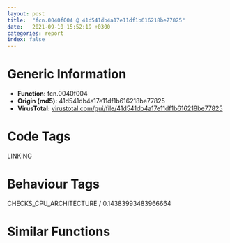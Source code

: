 ```yaml
---
layout: post
title:  "fcn.0040f004 @ 41d541db4a17e11df1b616218be77825"
date:   2021-09-10 15:52:19 +0300
categories: report
index: false
---
```


# Generic Information
- **Function:** fcn.0040f004
- **Origin (md5):** 41d541db4a17e11df1b616218be77825
- **VirusTotal:** [virustotal.com/gui/file/41d541db4a17e11df1b616218be77825][virustotal_ref]

# Code Tags
<span class="tag" id="LINKING">LINKING</span>


# Behaviour Tags
<span class="bhv-tag" id="CHECKS_CPU_ARCHITECTURE">CHECKS_CPU_ARCHITECTURE / 0.14383993483966664</span>

# Similar Functions
<script type="text/javascript" src="https://www.gstatic.com/charts/loader.js"></script>
<script type="text/javascript">

    google.charts.load('current', {'packages':['corechart']});
    google.charts.setOnLoadCallback(drawChart);

    function drawChart() {
    var data = new google.visualization.DataTable();
        data.addColumn('number', 'X');
        data.addColumn('number', 'Y');
        data.addColumn({type: 'string', role: 'tooltip', 'p': {'html': true}});
        data.addColumn({'type': 'string', 'role': 'style'});
        
        data.addRows([
    [-14.338035583496094, -126.83744812011719, '<b><a href="/report/fcn.0040f004@41d541db4a17e11df1b616218be77825">fcn.0040f004</a><br>@41d541db4a17e11df1b616218be77825</b><br>mov edi, edi<br>push ebp<br>mov ebp, esp<br>push ecx<br>push ecx<br>mov eax, dword[0x42e068]<br>xor eax, ebp<br>mov dword[ebp-4], eax<br>and dword[ebp-8], 0<br>lea eax, [ebp-8]<br>push eax<br>push 0x4236ec<br>push 0<br>call dword[sym.imp.KERNEL32.dll_GetModuleHandleExW]<br>test eax, eax<br>je 0x40f051<br>push esi<br>push str.CorExitProcess<br>push dword[ebp-8]<br>call dword[sym.imp.KERNEL32.dll_GetProcAddress]<br>mov esi, eax<br>test esi, esi<br>je 0x40f050<br>push dword[ebp+8]<br>mov ecx, esi<br>call dword[0x41f134]<br>call esi<br>pop esi<br>cmp dword[ebp-8], 0<br>je 0x40f060<br>push dword[ebp-8]<br>call dword[sym.imp.KERNEL32.dll_FreeLibrary]<br>mov ecx, dword[ebp-4]<br>xor ecx, ebp<br>call fcn.00407996<br>mov esp, ebp<br>pop ebp<br>ret <br><eoc> ', 'point { fill-color: #e0440e; }'],
[-115.5361557006836, -53.27132034301758, '<b><a href="/report/fcn.0040f004@31d828bf241be93b3ffe89cf3c313d44">fcn.0040f004</a><br>@31d828bf241be93b3ffe89cf3c313d44</b><br>mov edi, edi<br>push ebp<br>mov ebp, esp<br>push ecx<br>push ecx<br>mov eax, dword[0x42e068]<br>xor eax, ebp<br>mov dword[ebp-4], eax<br>and dword[ebp-8], 0<br>lea eax, [ebp-8]<br>push eax<br>push 0x4236ec<br>push 0<br>call dword[sym.imp.KERNEL32.dll_GetModuleHandleExW]<br>test eax, eax<br>je 0x40f051<br>push esi<br>push str.CorExitProcess<br>push dword[ebp-8]<br>call dword[sym.imp.KERNEL32.dll_GetProcAddress]<br>mov esi, eax<br>test esi, esi<br>je 0x40f050<br>push dword[ebp+8]<br>mov ecx, esi<br>call dword[0x41f134]<br>call esi<br>pop esi<br>cmp dword[ebp-8], 0<br>je 0x40f060<br>push dword[ebp-8]<br>call dword[sym.imp.KERNEL32.dll_FreeLibrary]<br>mov ecx, dword[ebp-4]<br>xor ecx, ebp<br>call fcn.00407996<br>mov esp, ebp<br>pop ebp<br>ret <br><eoc> ', 'null'],
[129.4123992919922, 45.15993118286133, '<b><a href="/report/fcn.0040d880@0b073c89b077a27e3496540be7574e33">fcn.0040d880</a><br>@0b073c89b077a27e3496540be7574e33</b><br>mov edi, edi<br>push ebp<br>mov ebp, esp<br>push ecx<br>push ecx<br>mov eax, dword[0x425070]<br>xor eax, ebp<br>mov dword[ebp-4], eax<br>and dword[ebp-8], 0<br>lea eax, [ebp-8]<br>push eax<br>push 0x41c3fc<br>push 0<br>call dword[sym.imp.KERNEL32.dll_GetModuleHandleExW]<br>test eax, eax<br>je 0x40d8cd<br>push esi<br>push str.CorExitProcess<br>push dword[ebp-8]<br>call dword[sym.imp.KERNEL32.dll_GetProcAddress]<br>mov esi, eax<br>test esi, esi<br>je 0x40d8cc<br>push dword[ebp+8]<br>mov ecx, esi<br>call dword[0x418114]<br>call esi<br>pop esi<br>cmp dword[ebp-8], 0<br>je 0x40d8dc<br>push dword[ebp-8]<br>call dword[sym.imp.KERNEL32.dll_FreeLibrary]<br>mov ecx, dword[ebp-4]<br>xor ecx, ebp<br>call fcn.004093a4<br>mov esp, ebp<br>pop ebp<br>ret <br><eoc> ', 'null'],
[-206.18096923828125, -49.040992736816406, '<b><a href="/report/fcn.0040bf66@b8b9b802e96d8e813c605554cf6f7018">fcn.0040bf66</a><br>@b8b9b802e96d8e813c605554cf6f7018</b><br>mov edi, edi<br>push ebp<br>mov ebp, esp<br>push ecx<br>push ecx<br>mov eax, dword[0x4bb014]<br>xor eax, ebp<br>mov dword[ebp-4], eax<br>and dword[ebp-8], 0<br>lea eax, [ebp-8]<br>push eax<br>push 0x416d8c<br>push 0<br>call dword[sym.imp.KERNEL32.dll_GetModuleHandleExW]<br>test eax, eax<br>je 0x40bfb3<br>push esi<br>push 0x416da4<br>push dword[ebp-8]<br>call dword[sym.imp.KERNEL32.dll_GetProcAddress]<br>mov esi, eax<br>test esi, esi<br>je 0x40bfb2<br>push dword[ebp+8]<br>mov ecx, esi<br>call dword[fcn.004161a8]<br>call esi<br>pop esi<br>cmp dword[ebp-8], 0<br>je 0x40bfc2<br>push dword[ebp-8]<br>call dword[sym.imp.KERNEL32.dll_FreeLibrary]<br>mov ecx, dword[ebp-4]<br>xor ecx, ebp<br>call fcn.00407c22<br>mov esp, ebp<br>pop ebp<br>ret <br><eoc> ', 'null'],
[112.82498168945312, -77.63182067871094, '<b><a href="/report/fcn.0046e796@6f3954a480bef11309decb3759df55ad">fcn.0046e796</a><br>@6f3954a480bef11309decb3759df55ad</b><br>mov edi, edi<br>push ebp<br>mov ebp, esp<br>push ecx<br>push ecx<br>mov eax, dword[0x49b06c]<br>xor eax, ebp<br>mov dword[ebp-4], eax<br>and dword[ebp-8], 0<br>lea eax, [ebp-8]<br>push eax<br>push 0x48a9ac<br>push 0<br>call dword[sym.imp.KERNEL32.dll_GetModuleHandleExW]<br>test eax, eax<br>je 0x46e7e3<br>push esi<br>push str.CorExitProcess<br>push dword[ebp-8]<br>call dword[sym.imp.KERNEL32.dll_GetProcAddress]<br>mov esi, eax<br>test esi, esi<br>je 0x46e7e2<br>push dword[ebp+8]<br>mov ecx, esi<br>call dword[0x4851d4]<br>call esi<br>pop esi<br>cmp dword[ebp-8], 0<br>je 0x46e7f2<br>push dword[ebp-8]<br>call dword[sym.imp.KERNEL32.dll_FreeLibrary]<br>mov ecx, dword[ebp-4]<br>xor ecx, ebp<br>call fcn.0045c716<br>mov esp, ebp<br>pop ebp<br>ret <br><eoc> ', 'null'],
[65.57742309570312, 10.175189971923828, '<b><a href="/report/fcn.004231e6@ed513abc569bc29389208199ec389a34">fcn.004231e6</a><br>@ed513abc569bc29389208199ec389a34</b><br>mov edi, edi<br>push ebp<br>mov ebp, esp<br>push ecx<br>push ecx<br>mov eax, dword[0x4d606c]<br>xor eax, ebp<br>mov dword[ebp-4], eax<br>and dword[ebp-8], 0<br>lea eax, [ebp-8]<br>push eax<br>push 0x43b62c<br>push 0<br>call dword[sym.imp.KERNEL32.dll_GetModuleHandleExW]<br>test eax, eax<br>je 0x423233<br>push esi<br>push str.CorExitProcess<br>push dword[ebp-8]<br>call dword[sym.imp.KERNEL32.dll_GetProcAddress]<br>mov esi, eax<br>test esi, esi<br>je 0x423232<br>push dword[ebp+8]<br>mov ecx, esi<br>call dword[0x4361c4]<br>call esi<br>pop esi<br>cmp dword[ebp-8], 0<br>je 0x423242<br>push dword[ebp-8]<br>call dword[sym.imp.KERNEL32.dll_FreeLibrary]<br>mov ecx, dword[ebp-4]<br>xor ecx, ebp<br>call fcn.0041585b<br>mov esp, ebp<br>pop ebp<br>ret <br><eoc> ', 'null'],
[-76.97750854492188, 52.95613098144531, '<b><a href="/report/fcn.004065f1@ea6f23b2cb496f8773ec04df5c0f8d87">fcn.004065f1</a><br>@ea6f23b2cb496f8773ec04df5c0f8d87</b><br>mov edi, edi<br>push ebp<br>mov ebp, esp<br>push ecx<br>push ecx<br>mov eax, dword[0x49b070]<br>xor eax, ebp<br>mov dword[ebp-4], eax<br>and dword[ebp-8], 0<br>lea eax, [ebp-8]<br>push eax<br>push 0x4143ac<br>push 0<br>call dword[sym.imp.KERNEL32.dll_GetModuleHandleExW]<br>test eax, eax<br>je 0x40663e<br>push esi<br>push str.CorExitProcess<br>push dword[ebp-8]<br>call dword[sym.imp.KERNEL32.dll_GetProcAddress]<br>mov esi, eax<br>test esi, esi<br>je 0x40663d<br>push dword[ebp+8]<br>mov ecx, esi<br>call dword[0x410118]<br>call esi<br>pop esi<br>cmp dword[ebp-8], 0<br>je 0x40664d<br>push dword[ebp-8]<br>call dword[sym.imp.KERNEL32.dll_FreeLibrary]<br>mov ecx, dword[ebp-4]<br>xor ecx, ebp<br>call fcn.004021c7<br>mov esp, ebp<br>pop ebp<br>ret <br><eoc> ', 'null'],
[19.349517822265625, 47.376976013183594, '<b><a href="/report/fcn.004231e6@368dd66411b8b6ce2bcd15b0e14af5c0">fcn.004231e6</a><br>@368dd66411b8b6ce2bcd15b0e14af5c0</b><br>mov edi, edi<br>push ebp<br>mov ebp, esp<br>push ecx<br>push ecx<br>mov eax, dword[0x4d606c]<br>xor eax, ebp<br>mov dword[ebp-4], eax<br>and dword[ebp-8], 0<br>lea eax, [ebp-8]<br>push eax<br>push 0x43b62c<br>push 0<br>call dword[sym.imp.KERNEL32.dll_GetModuleHandleExW]<br>test eax, eax<br>je 0x423233<br>push esi<br>push str.CorExitProcess<br>push dword[ebp-8]<br>call dword[sym.imp.KERNEL32.dll_GetProcAddress]<br>mov esi, eax<br>test esi, esi<br>je 0x423232<br>push dword[ebp+8]<br>mov ecx, esi<br>call dword[0x4361c4]<br>call esi<br>pop esi<br>cmp dword[ebp-8], 0<br>je 0x423242<br>push dword[ebp-8]<br>call dword[sym.imp.KERNEL32.dll_FreeLibrary]<br>mov ecx, dword[ebp-4]<br>xor ecx, ebp<br>call fcn.0041585b<br>mov esp, ebp<br>pop ebp<br>ret <br><eoc> ', 'null'],
[193.34579467773438, -22.224563598632812, '<b><a href="/report/fcn.0040f004@8fe319558c6f221efde51f3acc33b19c">fcn.0040f004</a><br>@8fe319558c6f221efde51f3acc33b19c</b><br>mov edi, edi<br>push ebp<br>mov ebp, esp<br>push ecx<br>push ecx<br>mov eax, dword[0x42e068]<br>xor eax, ebp<br>mov dword[ebp-4], eax<br>and dword[ebp-8], 0<br>lea eax, [ebp-8]<br>push eax<br>push 0x4236ec<br>push 0<br>call dword[sym.imp.KERNEL32.dll_GetModuleHandleExW]<br>test eax, eax<br>je 0x40f051<br>push esi<br>push str.CorExitProcess<br>push dword[ebp-8]<br>call dword[sym.imp.KERNEL32.dll_GetProcAddress]<br>mov esi, eax<br>test esi, esi<br>je 0x40f050<br>push dword[ebp+8]<br>mov ecx, esi<br>call dword[0x41f134]<br>call esi<br>pop esi<br>cmp dword[ebp-8], 0<br>je 0x40f060<br>push dword[ebp-8]<br>call dword[sym.imp.KERNEL32.dll_FreeLibrary]<br>mov ecx, dword[ebp-4]<br>xor ecx, ebp<br>call fcn.00407996<br>mov esp, ebp<br>pop ebp<br>ret <br><eoc> ', 'null'],
[-183.19085693359375, 112.02284240722656, '<b><a href="/report/fcn.0040f004@b9e7701b101639a92238161f00b7471e">fcn.0040f004</a><br>@b9e7701b101639a92238161f00b7471e</b><br>mov edi, edi<br>push ebp<br>mov ebp, esp<br>push ecx<br>push ecx<br>mov eax, dword[0x42e068]<br>xor eax, ebp<br>mov dword[ebp-4], eax<br>and dword[ebp-8], 0<br>lea eax, [ebp-8]<br>push eax<br>push 0x4236ec<br>push 0<br>call dword[sym.imp.KERNEL32.dll_GetModuleHandleExW]<br>test eax, eax<br>je 0x40f051<br>push esi<br>push str.CorExitProcess<br>push dword[ebp-8]<br>call dword[sym.imp.KERNEL32.dll_GetProcAddress]<br>mov esi, eax<br>test esi, esi<br>je 0x40f050<br>push dword[ebp+8]<br>mov ecx, esi<br>call dword[0x41f134]<br>call esi<br>pop esi<br>cmp dword[ebp-8], 0<br>je 0x40f060<br>push dword[ebp-8]<br>call dword[sym.imp.KERNEL32.dll_FreeLibrary]<br>mov ecx, dword[ebp-4]<br>xor ecx, ebp<br>call fcn.00407996<br>mov esp, ebp<br>pop ebp<br>ret <br><eoc> ', 'null'],
[149.5065460205078, -160.2984161376953, '<b><a href="/report/fcn.0040f5c4@8cf34c97b8222fae425942250641fcfd">fcn.0040f5c4</a><br>@8cf34c97b8222fae425942250641fcfd</b><br>mov edi, edi<br>push ebp<br>mov ebp, esp<br>push ecx<br>push ecx<br>mov eax, dword[0x42f068]<br>xor eax, ebp<br>mov dword[ebp-4], eax<br>and dword[ebp-8], 0<br>lea eax, [ebp-8]<br>push eax<br>push 0x4246ec<br>push 0<br>call dword[sym.imp.KERNEL32.dll_GetModuleHandleExW]<br>test eax, eax<br>je 0x40f611<br>push esi<br>push str.CorExitProcess<br>push dword[ebp-8]<br>call dword[sym.imp.KERNEL32.dll_GetProcAddress]<br>mov esi, eax<br>test esi, esi<br>je 0x40f610<br>push dword[ebp+8]<br>mov ecx, esi<br>call dword[0x420134]<br>call esi<br>pop esi<br>cmp dword[ebp-8], 0<br>je 0x40f620<br>push dword[ebp-8]<br>call dword[sym.imp.KERNEL32.dll_FreeLibrary]<br>mov ecx, dword[ebp-4]<br>xor ecx, ebp<br>call fcn.00407f48<br>mov esp, ebp<br>pop ebp<br>ret <br><eoc> ', 'null'],
[193.3622589111328, 115.2093276977539, '<b><a href="/report/fcn.00404fcb@48311276b3cd8adebcd777f7aad326b2">fcn.00404fcb</a><br>@48311276b3cd8adebcd777f7aad326b2</b><br>mov edi, edi<br>push ebp<br>mov ebp, esp<br>push ecx<br>push ecx<br>mov eax, dword[0x4a1004]<br>xor eax, ebp<br>mov dword[ebp-4], eax<br>and dword[ebp-8], 0<br>lea eax, [ebp-8]<br>push eax<br>push 0x49bb0c<br>push 0<br>call dword[sym.imp.KERNEL32.dll_GetModuleHandleExW]<br>test eax, eax<br>je 0x405018<br>push esi<br>push str.CorExitProcess<br>push dword[ebp-8]<br>call dword[sym.imp.KERNEL32.dll_GetProcAddress]<br>mov esi, eax<br>test esi, esi<br>je 0x405017<br>push dword[ebp+8]<br>mov ecx, esi<br>call dword[0x49b10c]<br>call esi<br>pop esi<br>cmp dword[ebp-8], 0<br>je 0x405027<br>push dword[ebp-8]<br>call dword[sym.imp.KERNEL32.dll_FreeLibrary]<br>mov ecx, dword[ebp-4]<br>xor ecx, ebp<br>call fcn.004025eb<br>mov esp, ebp<br>pop ebp<br>ret <br><eoc> ', 'null'],
[61.660701751708984, 214.80648803710938, '<b><a href="/report/fcn.0046e796@125511dc58d9fe5b15e0562013727778">fcn.0046e796</a><br>@125511dc58d9fe5b15e0562013727778</b><br>mov edi, edi<br>push ebp<br>mov ebp, esp<br>push ecx<br>push ecx<br>mov eax, dword[0x49b06c]<br>xor eax, ebp<br>mov dword[ebp-4], eax<br>and dword[ebp-8], 0<br>lea eax, [ebp-8]<br>push eax<br>push 0x48a9ac<br>push 0<br>call dword[sym.imp.KERNEL32.dll_GetModuleHandleExW]<br>test eax, eax<br>je 0x46e7e3<br>push esi<br>push str.CorExitProcess<br>push dword[ebp-8]<br>call dword[sym.imp.KERNEL32.dll_GetProcAddress]<br>mov esi, eax<br>test esi, esi<br>je 0x46e7e2<br>push dword[ebp+8]<br>mov ecx, esi<br>call dword[0x4851d4]<br>call esi<br>pop esi<br>cmp dword[ebp-8], 0<br>je 0x46e7f2<br>push dword[ebp-8]<br>call dword[sym.imp.KERNEL32.dll_FreeLibrary]<br>mov ecx, dword[ebp-4]<br>xor ecx, ebp<br>call fcn.0045c716<br>mov esp, ebp<br>pop ebp<br>ret <br><eoc> ', 'null'],
[-30.567636489868164, 156.0186767578125, '<b><a href="/report/fcn.0040f004@e9c6b3bcaa2edc455cb26f1e0f4a513a">fcn.0040f004</a><br>@e9c6b3bcaa2edc455cb26f1e0f4a513a</b><br>mov edi, edi<br>push ebp<br>mov ebp, esp<br>push ecx<br>push ecx<br>mov eax, dword[0x42e068]<br>xor eax, ebp<br>mov dword[ebp-4], eax<br>and dword[ebp-8], 0<br>lea eax, [ebp-8]<br>push eax<br>push 0x4236ec<br>push 0<br>call dword[sym.imp.KERNEL32.dll_GetModuleHandleExW]<br>test eax, eax<br>je 0x40f051<br>push esi<br>push str.CorExitProcess<br>push dword[ebp-8]<br>call dword[sym.imp.KERNEL32.dll_GetProcAddress]<br>mov esi, eax<br>test esi, esi<br>je 0x40f050<br>push dword[ebp+8]<br>mov ecx, esi<br>call dword[0x41f134]<br>call esi<br>pop esi<br>cmp dword[ebp-8], 0<br>je 0x40f060<br>push dword[ebp-8]<br>call dword[sym.imp.KERNEL32.dll_FreeLibrary]<br>mov ecx, dword[ebp-4]<br>xor ecx, ebp<br>call fcn.00407996<br>mov esp, ebp<br>pop ebp<br>ret <br><eoc> ', 'null'],
[92.60757446289062, 120.58512115478516, '<b><a href="/report/fcn.004231e6@d9b85b9b67587bbf2112c62164413bd8">fcn.004231e6</a><br>@d9b85b9b67587bbf2112c62164413bd8</b><br>mov edi, edi<br>push ebp<br>mov ebp, esp<br>push ecx<br>push ecx<br>mov eax, dword[0x4d606c]<br>xor eax, ebp<br>mov dword[ebp-4], eax<br>and dword[ebp-8], 0<br>lea eax, [ebp-8]<br>push eax<br>push 0x43b62c<br>push 0<br>call dword[sym.imp.KERNEL32.dll_GetModuleHandleExW]<br>test eax, eax<br>je 0x423233<br>push esi<br>push str.CorExitProcess<br>push dword[ebp-8]<br>call dword[sym.imp.KERNEL32.dll_GetProcAddress]<br>mov esi, eax<br>test esi, esi<br>je 0x423232<br>push dword[ebp+8]<br>mov ecx, esi<br>call dword[0x4361c4]<br>call esi<br>pop esi<br>cmp dword[ebp-8], 0<br>je 0x423242<br>push dword[ebp-8]<br>call dword[sym.imp.KERNEL32.dll_FreeLibrary]<br>mov ecx, dword[ebp-4]<br>xor ecx, ebp<br>call fcn.0041585b<br>mov esp, ebp<br>pop ebp<br>ret <br><eoc> ', 'null'],
[-86.13375091552734, 112.00536346435547, '<b><a href="/report/fcn.0040f004@1bf3bcaca0e582026c935549bb7d8a33">fcn.0040f004</a><br>@1bf3bcaca0e582026c935549bb7d8a33</b><br>mov edi, edi<br>push ebp<br>mov ebp, esp<br>push ecx<br>push ecx<br>mov eax, dword[0x42e068]<br>xor eax, ebp<br>mov dword[ebp-4], eax<br>and dword[ebp-8], 0<br>lea eax, [ebp-8]<br>push eax<br>push 0x4236ec<br>push 0<br>call dword[sym.imp.KERNEL32.dll_GetModuleHandleExW]<br>test eax, eax<br>je 0x40f051<br>push esi<br>push str.CorExitProcess<br>push dword[ebp-8]<br>call dword[sym.imp.KERNEL32.dll_GetProcAddress]<br>mov esi, eax<br>test esi, esi<br>je 0x40f050<br>push dword[ebp+8]<br>mov ecx, esi<br>call dword[0x41f134]<br>call esi<br>pop esi<br>cmp dword[ebp-8], 0<br>je 0x40f060<br>push dword[ebp-8]<br>call dword[sym.imp.KERNEL32.dll_FreeLibrary]<br>mov ecx, dword[ebp-4]<br>xor ecx, ebp<br>call fcn.00407996<br>mov esp, ebp<br>pop ebp<br>ret <br><eoc> ', 'null'],
[-29.13802146911621, 23.118013381958008, '<b><a href="/report/fcn.0041cc92@b41633237f937bbe6f9bcfbdce811f10">fcn.0041cc92</a><br>@b41633237f937bbe6f9bcfbdce811f10</b><br>mov edi, edi<br>push ebp<br>mov ebp, esp<br>push ecx<br>push ecx<br>mov eax, dword[0x4c2068]<br>xor eax, ebp<br>mov dword[ebp-4], eax<br>and dword[ebp-8], 0<br>lea eax, [ebp-8]<br>push eax<br>push 0x4b618c<br>push 0<br>call dword[sym.imp.KERNEL32.dll_GetModuleHandleExW]<br>test eax, eax<br>je 0x41ccdf<br>push esi<br>push str.CorExitProcess<br>push dword[ebp-8]<br>call dword[sym.imp.KERNEL32.dll_GetProcAddress]<br>mov esi, eax<br>test esi, esi<br>je 0x41ccde<br>push dword[ebp+8]<br>mov ecx, esi<br>call dword[0x4b1138]<br>call esi<br>pop esi<br>cmp dword[ebp-8], 0<br>je 0x41ccee<br>push dword[ebp-8]<br>call dword[sym.imp.KERNEL32.dll_FreeLibrary]<br>mov ecx, dword[ebp-4]<br>xor ecx, ebp<br>call fcn.00413b7b<br>mov esp, ebp<br>pop ebp<br>ret <br><eoc> ', 'null'],
[58.300865173339844, -47.36118698120117, '<b><a href="/report/fcn.0040f004@773e84b03dfb92871dd754ab3c01c180">fcn.0040f004</a><br>@773e84b03dfb92871dd754ab3c01c180</b><br>mov edi, edi<br>push ebp<br>mov ebp, esp<br>push ecx<br>push ecx<br>mov eax, dword[0x42e068]<br>xor eax, ebp<br>mov dword[ebp-4], eax<br>and dword[ebp-8], 0<br>lea eax, [ebp-8]<br>push eax<br>push 0x4236ec<br>push 0<br>call dword[sym.imp.KERNEL32.dll_GetModuleHandleExW]<br>test eax, eax<br>je 0x40f051<br>push esi<br>push str.CorExitProcess<br>push dword[ebp-8]<br>call dword[sym.imp.KERNEL32.dll_GetProcAddress]<br>mov esi, eax<br>test esi, esi<br>je 0x40f050<br>push dword[ebp+8]<br>mov ecx, esi<br>call dword[0x41f134]<br>call esi<br>pop esi<br>cmp dword[ebp-8], 0<br>je 0x40f060<br>push dword[ebp-8]<br>call dword[sym.imp.KERNEL32.dll_FreeLibrary]<br>mov ecx, dword[ebp-4]<br>xor ecx, ebp<br>call fcn.00407996<br>mov esp, ebp<br>pop ebp<br>ret <br><eoc> ', 'null'],
[53.22123336791992, -112.00753784179688, '<b><a href="/report/fcn.00420780@d32515577b2cd57bf3dd6c5e3c37e219">fcn.00420780</a><br>@d32515577b2cd57bf3dd6c5e3c37e219</b><br>mov edi, edi<br>push ebp<br>mov ebp, esp<br>push ecx<br>push ecx<br>mov eax, dword[0x4dda84]<br>xor eax, ebp<br>mov dword[ebp-4], eax<br>and dword[ebp-8], 0<br>lea eax, [ebp-8]<br>push eax<br>push 0x431f5c<br>push 0<br>call dword[sym.imp.KERNEL32.dll_GetModuleHandleExW]<br>test eax, eax<br>je 0x4207cd<br>push esi<br>push str.CorExitProcess<br>push dword[ebp-8]<br>call dword[sym.imp.KERNEL32.dll_GetProcAddress]<br>mov esi, eax<br>test esi, esi<br>je 0x4207cc<br>push dword[ebp+8]<br>mov ecx, esi<br>call dword[0x431148]<br>call esi<br>pop esi<br>cmp dword[ebp-8], 0<br>je 0x4207dc<br>push dword[ebp-8]<br>call dword[sym.imp.KERNEL32.dll_FreeLibrary]<br>mov ecx, dword[ebp-4]<br>xor ecx, ebp<br>call fcn.00413d44<br>mov esp, ebp<br>pop ebp<br>ret <br><eoc> ', 'null'],
[-36.46977233886719, -36.134056091308594, '<b><a href="/report/fcn.004231f6@d701bfe1b2c669cec1fe384fdc108bfb">fcn.004231f6</a><br>@d701bfe1b2c669cec1fe384fdc108bfb</b><br>mov edi, edi<br>push ebp<br>mov ebp, esp<br>push ecx<br>push ecx<br>mov eax, dword[0x44806c]<br>xor eax, ebp<br>mov dword[ebp-4], eax<br>and dword[ebp-8], 0<br>lea eax, [ebp-8]<br>push eax<br>push 0x43b62c<br>push 0<br>call dword[sym.imp.KERNEL32.dll_GetModuleHandleExW]<br>test eax, eax<br>je 0x423243<br>push esi<br>push str.CorExitProcess<br>push dword[ebp-8]<br>call dword[sym.imp.KERNEL32.dll_GetProcAddress]<br>mov esi, eax<br>test esi, esi<br>je 0x423242<br>push dword[ebp+8]<br>mov ecx, esi<br>call dword[0x4361c4]<br>call esi<br>pop esi<br>cmp dword[ebp-8], 0<br>je 0x423252<br>push dword[ebp-8]<br>call dword[sym.imp.KERNEL32.dll_FreeLibrary]<br>mov ecx, dword[ebp-4]<br>xor ecx, ebp<br>call fcn.0041586b<br>mov esp, ebp<br>pop ebp<br>ret <br><eoc> ', 'null'],
[-80.7718505859375, -5.6712517738342285, '<b><a href="/report/fcn.0046e796@cd64783198de5872d050db281b6d529b">fcn.0046e796</a><br>@cd64783198de5872d050db281b6d529b</b><br>mov edi, edi<br>push ebp<br>mov ebp, esp<br>push ecx<br>push ecx<br>mov eax, dword[0x49b06c]<br>xor eax, ebp<br>mov dword[ebp-4], eax<br>and dword[ebp-8], 0<br>lea eax, [ebp-8]<br>push eax<br>push 0x48a9ac<br>push 0<br>call dword[sym.imp.KERNEL32.dll_GetModuleHandleExW]<br>test eax, eax<br>je 0x46e7e3<br>push esi<br>push str.CorExitProcess<br>push dword[ebp-8]<br>call dword[sym.imp.KERNEL32.dll_GetProcAddress]<br>mov esi, eax<br>test esi, esi<br>je 0x46e7e2<br>push dword[ebp+8]<br>mov ecx, esi<br>call dword[0x4851d4]<br>call esi<br>pop esi<br>cmp dword[ebp-8], 0<br>je 0x46e7f2<br>push dword[ebp-8]<br>call dword[sym.imp.KERNEL32.dll_FreeLibrary]<br>mov ecx, dword[ebp-4]<br>xor ecx, ebp<br>call fcn.0045c716<br>mov esp, ebp<br>pop ebp<br>ret <br><eoc> ', 'null'],
[70.43682098388672, 66.06321716308594, '<b><a href="/report/fcn.0040d880@339149a6ceaff8ec9831ebc6113adb23">fcn.0040d880</a><br>@339149a6ceaff8ec9831ebc6113adb23</b><br>mov edi, edi<br>push ebp<br>mov ebp, esp<br>push ecx<br>push ecx<br>mov eax, dword[0x425070]<br>xor eax, ebp<br>mov dword[ebp-4], eax<br>and dword[ebp-8], 0<br>lea eax, [ebp-8]<br>push eax<br>push 0x41c3fc<br>push 0<br>call dword[sym.imp.KERNEL32.dll_GetModuleHandleExW]<br>test eax, eax<br>je 0x40d8cd<br>push esi<br>push str.CorExitProcess<br>push dword[ebp-8]<br>call dword[sym.imp.KERNEL32.dll_GetProcAddress]<br>mov esi, eax<br>test esi, esi<br>je 0x40d8cc<br>push dword[ebp+8]<br>mov ecx, esi<br>call dword[0x418114]<br>call esi<br>pop esi<br>cmp dword[ebp-8], 0<br>je 0x40d8dc<br>push dword[ebp-8]<br>call dword[sym.imp.KERNEL32.dll_FreeLibrary]<br>mov ecx, dword[ebp-4]<br>xor ecx, ebp<br>call fcn.004093a4<br>mov esp, ebp<br>pop ebp<br>ret <br><eoc> ', 'null'],
[-63.965721130371094, -88.50951385498047, '<b><a href="/report/fcn.0046e796@2a380710d2016aed75cfad6eacab1d1a">fcn.0046e796</a><br>@2a380710d2016aed75cfad6eacab1d1a</b><br>mov edi, edi<br>push ebp<br>mov ebp, esp<br>push ecx<br>push ecx<br>mov eax, dword[0x49b06c]<br>xor eax, ebp<br>mov dword[ebp-4], eax<br>and dword[ebp-8], 0<br>lea eax, [ebp-8]<br>push eax<br>push 0x48a9ac<br>push 0<br>call dword[sym.imp.KERNEL32.dll_GetModuleHandleExW]<br>test eax, eax<br>je 0x46e7e3<br>push esi<br>push str.CorExitProcess<br>push dword[ebp-8]<br>call dword[sym.imp.KERNEL32.dll_GetProcAddress]<br>mov esi, eax<br>test esi, esi<br>je 0x46e7e2<br>push dword[ebp+8]<br>mov ecx, esi<br>call dword[0x4851d4]<br>call esi<br>pop esi<br>cmp dword[ebp-8], 0<br>je 0x46e7f2<br>push dword[ebp-8]<br>call dword[sym.imp.KERNEL32.dll_FreeLibrary]<br>mov ecx, dword[ebp-4]<br>xor ecx, ebp<br>call fcn.0045c716<br>mov esp, ebp<br>pop ebp<br>ret <br><eoc> ', 'null'],
[-25.150373458862305, 84.7697982788086, '<b><a href="/report/fcn.004231f6@adc325bca51b67a67785e7e986af8b4d">fcn.004231f6</a><br>@adc325bca51b67a67785e7e986af8b4d</b><br>mov edi, edi<br>push ebp<br>mov ebp, esp<br>push ecx<br>push ecx<br>mov eax, dword[0x44806c]<br>xor eax, ebp<br>mov dword[ebp-4], eax<br>and dword[ebp-8], 0<br>lea eax, [ebp-8]<br>push eax<br>push 0x43b62c<br>push 0<br>call dword[sym.imp.KERNEL32.dll_GetModuleHandleExW]<br>test eax, eax<br>je 0x423243<br>push esi<br>push str.CorExitProcess<br>push dword[ebp-8]<br>call dword[sym.imp.KERNEL32.dll_GetProcAddress]<br>mov esi, eax<br>test esi, esi<br>je 0x423242<br>push dword[ebp+8]<br>mov ecx, esi<br>call dword[0x4361c4]<br>call esi<br>pop esi<br>cmp dword[ebp-8], 0<br>je 0x423252<br>push dword[ebp-8]<br>call dword[sym.imp.KERNEL32.dll_FreeLibrary]<br>mov ecx, dword[ebp-4]<br>xor ecx, ebp<br>call fcn.0041586b<br>mov esp, ebp<br>pop ebp<br>ret <br><eoc> ', 'null'],
[5.986765384674072, -69.93809509277344, '<b><a href="/report/fcn.0040f5c4@14618ef6ca36984f994ab39b0c0ac7d8">fcn.0040f5c4</a><br>@14618ef6ca36984f994ab39b0c0ac7d8</b><br>mov edi, edi<br>push ebp<br>mov ebp, esp<br>push ecx<br>push ecx<br>mov eax, dword[0x42f068]<br>xor eax, ebp<br>mov dword[ebp-4], eax<br>and dword[ebp-8], 0<br>lea eax, [ebp-8]<br>push eax<br>push 0x4246ec<br>push 0<br>call dword[sym.imp.KERNEL32.dll_GetModuleHandleExW]<br>test eax, eax<br>je 0x40f611<br>push esi<br>push str.CorExitProcess<br>push dword[ebp-8]<br>call dword[sym.imp.KERNEL32.dll_GetProcAddress]<br>mov esi, eax<br>test esi, esi<br>je 0x40f610<br>push dword[ebp+8]<br>mov ecx, esi<br>call dword[0x420134]<br>call esi<br>pop esi<br>cmp dword[ebp-8], 0<br>je 0x40f620<br>push dword[ebp-8]<br>call dword[sym.imp.KERNEL32.dll_FreeLibrary]<br>mov ecx, dword[ebp-4]<br>xor ecx, ebp<br>call fcn.00407f48<br>mov esp, ebp<br>pop ebp<br>ret <br><eoc> ', 'null'],
[115.58892059326172, -15.675858497619629, '<b><a href="/report/fcn.0040f004@bd5810ea8cdeec913ece5ee7baedb8e9">fcn.0040f004</a><br>@bd5810ea8cdeec913ece5ee7baedb8e9</b><br>mov edi, edi<br>push ebp<br>mov ebp, esp<br>push ecx<br>push ecx<br>mov eax, dword[0x42e068]<br>xor eax, ebp<br>mov dword[ebp-4], eax<br>and dword[ebp-8], 0<br>lea eax, [ebp-8]<br>push eax<br>push 0x4236ec<br>push 0<br>call dword[sym.imp.KERNEL32.dll_GetModuleHandleExW]<br>test eax, eax<br>je 0x40f051<br>push esi<br>push str.CorExitProcess<br>push dword[ebp-8]<br>call dword[sym.imp.KERNEL32.dll_GetProcAddress]<br>mov esi, eax<br>test esi, esi<br>je 0x40f050<br>push dword[ebp+8]<br>mov ecx, esi<br>call dword[0x41f134]<br>call esi<br>pop esi<br>cmp dword[ebp-8], 0<br>je 0x40f060<br>push dword[ebp-8]<br>call dword[sym.imp.KERNEL32.dll_FreeLibrary]<br>mov ecx, dword[ebp-4]<br>xor ecx, ebp<br>call fcn.00407996<br>mov esp, ebp<br>pop ebp<br>ret <br><eoc> ', 'null'],
[-113.77545166015625, -169.31103515625, '<b><a href="/report/fcn.10006d88@b74a1e462e0b6bacec09e2503391e156">fcn.10006d88</a><br>@b74a1e462e0b6bacec09e2503391e156</b><br>mov edi, edi<br>push ebp<br>mov ebp, esp<br>push ecx<br>push ecx<br>mov eax, dword[0x1001e004]<br>xor eax, ebp<br>mov dword[ebp-4], eax<br>and dword[ebp-8], 0<br>lea eax, [ebp-8]<br>push eax<br>push str.mscoree.dll<br>push 0<br>call dword[sym.imp.KERNEL32.dll_GetModuleHandleExW]<br>test eax, eax<br>je 0x10006dd5<br>push esi<br>push str.CorExitProcess<br>push dword[ebp-8]<br>call dword[sym.imp.KERNEL32.dll_GetProcAddress]<br>mov esi, eax<br>test esi, esi<br>je 0x10006dd4<br>push dword[ebp+8]<br>mov ecx, esi<br>call dword[0x10016194]<br>call esi<br>pop esi<br>cmp dword[ebp-8], 0<br>je 0x10006de4<br>push dword[ebp-8]<br>call dword[sym.imp.KERNEL32.dll_FreeLibrary]<br>mov ecx, dword[ebp-4]<br>xor ecx, ebp<br>call fcn.100036c6<br>mov esp, ebp<br>pop ebp<br>ret <br><eoc> ', 'null'],
[-133.74664306640625, 26.97597885131836, '<b><a href="/report/fcn.004033c2@70e9569a63e2c5481707e2ba7c663021">fcn.004033c2</a><br>@70e9569a63e2c5481707e2ba7c663021</b><br>mov edi, edi<br>push ebp<br>mov ebp, esp<br>push ecx<br>push ecx<br>mov eax, dword[0x412004]<br>xor eax, ebp<br>mov dword[ebp-4], eax<br>and dword[ebp-8], 0<br>lea eax, [ebp-8]<br>push eax<br>push 0x40cb2c<br>push 0<br>call dword[sym.imp.KERNEL32.dll_GetModuleHandleExW]<br>test eax, eax<br>je 0x40340f<br>push esi<br>push str.CorExitProcess<br>push dword[ebp-8]<br>call dword[sym.imp.KERNEL32.dll_GetProcAddress]<br>mov esi, eax<br>test esi, esi<br>je 0x40340e<br>push dword[ebp+8]<br>mov ecx, esi<br>call dword[0x40c1a8]<br>call esi<br>pop esi<br>cmp dword[ebp-8], 0<br>je 0x40341e<br>push dword[ebp-8]<br>call dword[sym.imp.KERNEL32.dll_FreeLibrary]<br>mov ecx, dword[ebp-4]<br>xor ecx, ebp<br>call fcn.00401560<br>mov esp, ebp<br>pop ebp<br>ret <br><eoc> ', 'null'],
[14.023122787475586, -10.68436336517334, '<b><a href="/report/fcn.0040f5c4@392603f57220d3cbcf6b89fd2a3b66d1">fcn.0040f5c4</a><br>@392603f57220d3cbcf6b89fd2a3b66d1</b><br>mov edi, edi<br>push ebp<br>mov ebp, esp<br>push ecx<br>push ecx<br>mov eax, dword[0x42f068]<br>xor eax, ebp<br>mov dword[ebp-4], eax<br>and dword[ebp-8], 0<br>lea eax, [ebp-8]<br>push eax<br>push 0x4246ec<br>push 0<br>call dword[sym.imp.KERNEL32.dll_GetModuleHandleExW]<br>test eax, eax<br>je 0x40f611<br>push esi<br>push str.CorExitProcess<br>push dword[ebp-8]<br>call dword[sym.imp.KERNEL32.dll_GetProcAddress]<br>mov esi, eax<br>test esi, esi<br>je 0x40f610<br>push dword[ebp+8]<br>mov ecx, esi<br>call dword[0x420134]<br>call esi<br>pop esi<br>cmp dword[ebp-8], 0<br>je 0x40f620<br>push dword[ebp-8]<br>call dword[sym.imp.KERNEL32.dll_FreeLibrary]<br>mov ecx, dword[ebp-4]<br>xor ecx, ebp<br>call fcn.00407f48<br>mov esp, ebp<br>pop ebp<br>ret <br><eoc> ', 'null'],
[26.210933685302734, 114.45793151855469, '<b><a href="/report/fcn.0041655c@64e5091c15839d4b2093890f73869f28">fcn.0041655c</a><br>@64e5091c15839d4b2093890f73869f28</b><br>mov edi, edi<br>push ebp<br>mov ebp, esp<br>push ecx<br>push ecx<br>mov eax, dword[0x438070]<br>xor eax, ebp<br>mov dword[ebp-4], eax<br>and dword[ebp-8], 0<br>lea eax, [ebp-8]<br>push eax<br>push 0x42d1cc<br>push 0<br>call dword[sym.imp.KERNEL32.dll_GetModuleHandleExW]<br>test eax, eax<br>je 0x4165a9<br>push esi<br>push str.CorExitProcess<br>push dword[ebp-8]<br>call dword[sym.imp.KERNEL32.dll_GetProcAddress]<br>mov esi, eax<br>test esi, esi<br>je 0x4165a8<br>push dword[ebp+8]<br>mov ecx, esi<br>call dword[0x42819c]<br>call esi<br>pop esi<br>cmp dword[ebp-8], 0<br>je 0x4165b8<br>push dword[ebp-8]<br>call dword[sym.imp.KERNEL32.dll_FreeLibrary]<br>mov ecx, dword[ebp-4]<br>xor ecx, ebp<br>call fcn.0040d09c<br>mov esp, ebp<br>pop ebp<br>ret <br><eoc> ', 'null'],
[25.668554306030273, -210.56320190429688, '<b><a href="/report/fcn.0040f004@9060907d555cecab3519fcbc82318d7e">fcn.0040f004</a><br>@9060907d555cecab3519fcbc82318d7e</b><br>mov edi, edi<br>push ebp<br>mov ebp, esp<br>push ecx<br>push ecx<br>mov eax, dword[0x42e068]<br>xor eax, ebp<br>mov dword[ebp-4], eax<br>and dword[ebp-8], 0<br>lea eax, [ebp-8]<br>push eax<br>push 0x4236ec<br>push 0<br>call dword[sym.imp.KERNEL32.dll_GetModuleHandleExW]<br>test eax, eax<br>je 0x40f051<br>push esi<br>push str.CorExitProcess<br>push dword[ebp-8]<br>call dword[sym.imp.KERNEL32.dll_GetProcAddress]<br>mov esi, eax<br>test esi, esi<br>je 0x40f050<br>push dword[ebp+8]<br>mov ecx, esi<br>call dword[0x41f134]<br>call esi<br>pop esi<br>cmp dword[ebp-8], 0<br>je 0x40f060<br>push dword[ebp-8]<br>call dword[sym.imp.KERNEL32.dll_FreeLibrary]<br>mov ecx, dword[ebp-4]<br>xor ecx, ebp<br>call fcn.00407996<br>mov esp, ebp<br>pop ebp<br>ret <br><eoc> ', 'null'],

        ]);

    var options = {
        title: 'Similarity Plot',
        legend: 'none',
        colors: ['#dedbd9', '#e6693e', '#ec8f6e', '#f3b49f', '#f6c7b6'],
        tooltip: {isHtml: true, trigger: 'both'},
        explorer: {
        actions: ["dragToZoom", "rightClickToReset"],
        },
        chartArea: {
        width: '80%',
        height: '80%'
        },
        width: '100%',
        height: '100%'
    };

    var chart = new google.visualization.ScatterChart(document.getElementById('chart_div'));

    chart.draw(data, options);
    }
    
</script>


<div id="chart_div" style="width: 100%px; height: 100%;"></div>

# Disassembled Code
{% highlight nasm %}

mov edi, edi
push ebp
mov ebp, esp
push ecx
push ecx
mov eax, dword[0x42e068]
xor eax, ebp
mov dword[ebp-4], eax
and dword[ebp-8], 0
lea eax, [ebp-8]
push eax
push 0x4236ec
push 0
call dword[sym.imp.KERNEL32.dll_GetModuleHandleExW]
test eax, eax
je 0x40f051
push esi
push str.CorExitProcess
push dword[ebp-8]
call dword[sym.imp.KERNEL32.dll_GetProcAddress]
mov esi, eax
test esi, esi
je 0x40f050
push dword[ebp+8]
mov ecx, esi
call dword[0x41f134]
call esi
pop esi
cmp dword[ebp-8], 0
je 0x40f060
push dword[ebp-8]
call dword[sym.imp.KERNEL32.dll_FreeLibrary]
mov ecx, dword[ebp-4]
xor ecx, ebp
call fcn.00407996
mov esp, ebp
pop ebp
ret

{% endhighlight %}

[virustotal_ref]: https://www.virustotal.com/gui/file/41d541db4a17e11df1b616218be77825